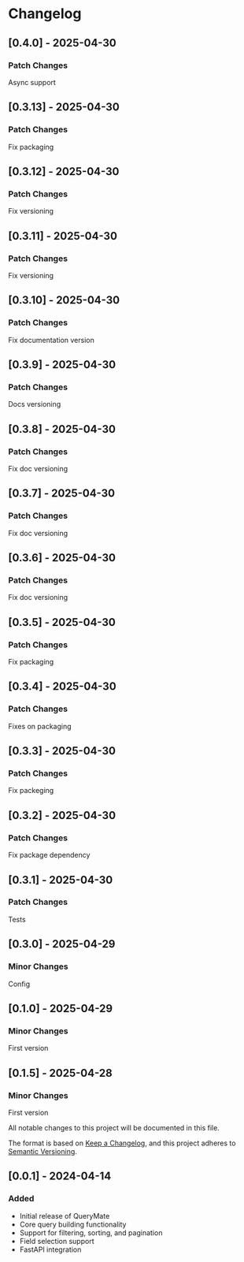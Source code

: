 # Changelog

## [0.4.0] - 2025-04-30

### Patch Changes

Async support

## [0.3.13] - 2025-04-30

### Patch Changes

Fix packaging

## [0.3.12] - 2025-04-30

### Patch Changes

Fix versioning

## [0.3.11] - 2025-04-30

### Patch Changes

Fix versioning

## [0.3.10] - 2025-04-30

### Patch Changes

Fix documentation version

## [0.3.9] - 2025-04-30

### Patch Changes

Docs versioning

## [0.3.8] - 2025-04-30

### Patch Changes

Fix doc versioning

## [0.3.7] - 2025-04-30

### Patch Changes

Fix doc versioning

## [0.3.6] - 2025-04-30

### Patch Changes

Fix doc versioning

## [0.3.5] - 2025-04-30

### Patch Changes

Fix packaging

## [0.3.4] - 2025-04-30

### Patch Changes

Fixes on packaging

## [0.3.3] - 2025-04-30

### Patch Changes

Fix packeging

## [0.3.2] - 2025-04-30

### Patch Changes

Fix package dependency

## [0.3.1] - 2025-04-30

### Patch Changes

Tests

## [0.3.0] - 2025-04-29

### Minor Changes

Config

## [0.1.0] - 2025-04-29

### Minor Changes

First version

## [0.1.5] - 2025-04-28

### Minor Changes

First version

All notable changes to this project will be documented in this file.

The format is based on [Keep a Changelog](https://keepachangelog.com/en/1.0.0/),
and this project adheres to [Semantic Versioning](https://semver.org/spec/v2.0.0.html).

## [0.0.1] - 2024-04-14

### Added
- Initial release of QueryMate
- Core query building functionality
- Support for filtering, sorting, and pagination
- Field selection support
- FastAPI integration
